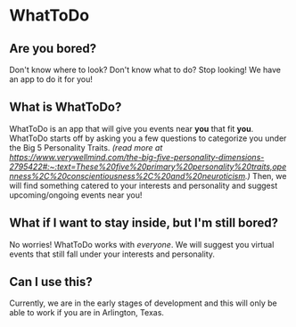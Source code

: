 # WhatToDo

## Are you bored?
Don't know where to look? Don't know what to do?
Stop looking! We have an app to do it for you!


## What is WhatToDo?
WhatToDo is an app that will give you events near **you** that fit **you**. WhatToDo starts off by asking you a few questions
to categorize you under the Big 5 Personality Traits. *(read more at https://www.verywellmind.com/the-big-five-personality-dimensions-2795422#:~:text=These%20five%20primary%20personality%20traits,openness%2C%20conscientiousness%2C%20and%20neuroticism.)*
Then, we will find something catered to your interests and personality and suggest upcoming/ongoing events near you!

## What if I want to stay inside, but I'm still bored?
No worries! WhatToDo works with *everyone*. We will suggest you virtual events that still fall under your interests and personality.

## Can I use this?
Currently, we are in the early stages of development and this will only be able to work if you are in Arlington, Texas.
